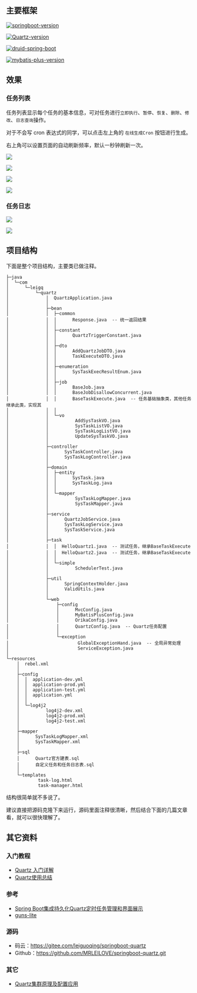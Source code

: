## 主要框架

<a href='https://spring.io/projects/spring-boot'> 

![springboot-version](https://img.shields.io/badge/SpringBoot-2.0.8.RELEASE-orange) 

</a>

<a href='http://www.quartz-scheduler.org/'>

​![Quartz-version](https://img.shields.io/badge/Quartz-2.3.0-blue)

</a>

<a href='http://druid.apache.org/'>

​![druid-spring-boot](https://img.shields.io/badge/Druid-1.1.10-green)

</a>

<a href='https://mp.baomidou.com/'>

![mybatis-plus-version](https://img.shields.io/badge/MybatisPlus-3.2.0-lightgrey?link=http://left&link=http://right)

</a>


## 效果

### 任务列表

任务列表显示每个任务的基本信息，可对任务进行`立即执行`、`暂停`、`恢复`、`删除`、`修改`、`日志查询`操作。

对于不会写 cron 表达式的同学，可以点击左上角的 `在线生成Cron` 按钮进行生成。

右上角可以设置页面的自动刷新频率，默认一秒钟刷新一次。

![](https://leigq-blog.oss-cn-shenzhen.aliyuncs.com/csdn/20200807132359.png)

![](https://leigq-blog.oss-cn-shenzhen.aliyuncs.com/csdn/20200807132914.png)

![](https://leigq-blog.oss-cn-shenzhen.aliyuncs.com/csdn/20200807132853.png)

![](https://leigq-blog.oss-cn-shenzhen.aliyuncs.com/csdn/20200807132936.png)

### 任务日志

![](https://leigq-blog.oss-cn-shenzhen.aliyuncs.com/csdn/20200807133044.png)

![](https://leigq-blog.oss-cn-shenzhen.aliyuncs.com/csdn/20200807133030.png)

## 项目结构

下面是整个项目结构，主要类已做注释。

```
├─java
│  └─com
│      └─leigq
│          └─quartz
│              │  QuartzApplication.java
│              │
│              ├─bean
│              │  ├─common
│              │  │      Response.java  -- 统一返回结果
│              │  │
│              │  ├─constant
│              │  │      QuartzTriggerConstant.java
│              │  │
│              │  ├─dto
│              │  │      AddQuartzJobDTO.java
│              │  │      TaskExecuteDTO.java
│              │  │
│              │  ├─enumeration
│              │  │      SysTaskExecResultEnum.java
│              │  │
│              │  ├─job
│              │  │      BaseJob.java
│              │  │      BaseJobDisallowConcurrent.java
│              │  │      BaseTaskExecute.java  -- 任务基础抽象类，其他任务继承此类，实现其
│              │  │
│              │  └─vo
│              │          AddSysTaskVO.java
│              │          SysTaskListVO.java
│              │          SysTaskLogListVO.java
│              │          UpdateSysTaskVO.java
│              │
│              ├─controller
│              │      SysTaskController.java
│              │      SysTaskLogController.java
│              │
│              ├─domain
│              │  ├─entity
│              │  │      SysTask.java
│              │  │      SysTaskLog.java
│              │  │
│              │  └─mapper
│              │          SysTaskLogMapper.java
│              │          SysTaskMapper.java
│              │
│              ├─service
│              │      QuartzJobService.java
│              │      SysTaskLogService.java
│              │      SysTaskService.java
│              │
│              ├─task
│              │  │  HelloQuartz1.java  -- 测试任务，继承BaseTaskExecute
│              │  │  HelloQuartz2.java  -- 测试任务，继承BaseTaskExecute
│              │  │
│              │  └─simple
│              │          SchedulerTest.java
│              │
│              ├─util
│              │      SpringContextHolder.java
│              │      ValidUtils.java
│              │
│              └─web
│                  ├─config
│                  │      MvcConfig.java
│                  │      MyBatisPlusConfig.java
│                  │      OrikaConfig.java
│                  │      QuartzConfig.java  -- Quartz任务配置
│                  │
│                  └─exception
│                          GlobalExceptionHand.java  -- 全局异常处理
│                          ServiceException.java
│
└─resources
    │  rebel.xml
    │
    ├─config
    │  │  application-dev.yml
    │  │  application-prod.yml
    │  │  application-test.yml
    │  │  application.yml
    │  │
    │  └─log4j2
    │          log4j2-dev.xml
    │          log4j2-prod.xml
    │          log4j2-test.xml
    │
    ├─mapper
    │      SysTaskLogMapper.xml
    │      SysTaskMapper.xml
    │
    ├─sql
    │      Quartz官方建表.sql
    │      自定义任务和任务日志表.sql
    │
    └─templates
            task-log.html
            task-manager.html
```

结构很简单就不多说了。

建议直接把源码克隆下来运行，源码里面注释很清晰，然后结合下面的几篇文章看，就可以很快理解了。

## 其它资料

### 入门教程

- [Quartz 入门详解](http://www.importnew.com/22890.html)
- [Quartz使用总结](https://www.cnblogs.com/drift-ice/p/3817269.html)

### 参考

- [Spring Boot集成持久化Quartz定时任务管理和界面展示](https://www.cnblogs.com/dekevin/p/8716596.html)
- [guns-lite](https://gitee.com/enilu/guns-lite)

### 源码

 - 码云：<https://gitee.com/leiguoqing/springboot-quartz>
 - Github：<https://github.com/MRLEILOVE/springboot-quartz.git>

### 其它

 - [Quartz集群原理及配置应用](https://www.cnblogs.com/zhenyuyaodidiao/p/4755649.html)
